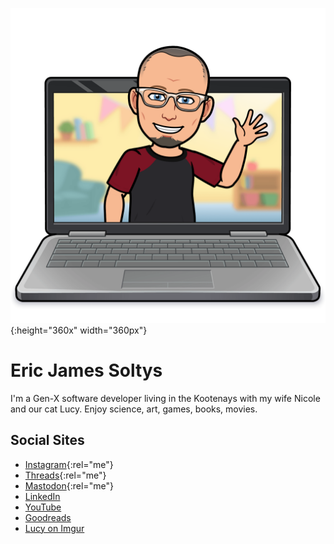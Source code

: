 ![Bitmoji of Eric waving](/img/laptop-wave-2023-09-29.png){:height="360x" width="360px"}
# Eric James Soltys 
I'm a Gen-X software developer living in the Kootenays with my wife Nicole and our cat Lucy. Enjoy science, art, games, books, movies.
## Social Sites

- [Instagram](https://instagram.com/ericjamessoltys){:rel="me"}
- [Threads](https://www.threads.net/@ericjamessoltys){:rel="me"}
- [Mastodon](https://mstdn.ca/@esoltys){:rel="me"}
- [LinkedIn](https://www.linkedin.com/in/ericjamessoltys/)
- [YouTube](https://www.youtube.com/c/EricJamesSoltys)
- [Goodreads](https://www.goodreads.com/user/show/67338380-eric-james-soltys)
- [Lucy on Imgur](https://imgur.com/user/tuxedolucy)
